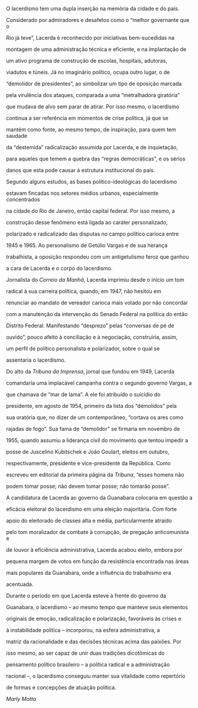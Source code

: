 

O lacerdismo tem uma dupla inserção na memória da cidade e do país.

Considerado por admiradores e desafetos como o “melhor governante que o

Rio já teve”, Lacerda é reconhecido por iniciativas bem-sucedidas na

montagem de uma administração técnica e eficiente, e na implantação de

um ativo programa de construção de escolas, hospitais, adutoras,

viadutos e túneis. Já no imaginário político, ocupa outro lugar, o de

“demolidor de presidentes”, ao simbolizar um tipo de oposição marcada

pela virulência dos ataques, comparada a uma “metralhadora giratória”

que mudava de alvo sem parar de atirar. Por isso mesmo, o lacerdismo

continua a ser referência em momentos de crise política, já que se

mantém como fonte, ao mesmo tempo, de inspiração, para quem tem saudade

da “destemida” radicalização assumida por Lacerda, e de inquietação,

para aqueles que temem a quebra das “regras democráticas”, e os sérios

danos que esta pode causar à estrutura institucional do país.



Segundo alguns estudos, as bases político-ideológicas do lacerdismo

estavam fincadas nos setores médios urbanos, especialmente concentrados

na cidade do Rio de Janeiro, então capital federal. Por isso mesmo, a

construção desse fenômeno está ligada ao caráter personalizado,

polarizado e radicalizado das disputas no campo político carioca entre

1945 e 1965. Ao personalismo de Getúlio Vargas e de sua herança

trabalhista, a oposição respondeu com um antigetulismo feroz que ganhou

a cara de Lacerda e o corpo do lacerdismo.



Jornalista do *Correio da Manhã*, Lacerda imprimiu desde o início um tom

radical à sua carreira política, quando, em 1947, não hesitou em

renunciar ao mandato de vereador carioca mais votado por não concordar

com a manutenção da intervenção do Senado Federal na política do então

Distrito Federal. Manifestando “desprezo” pelas “conversas de pé de

ouvido”, pouco afeito à conciliação e à negociação, construiria, assim,

um perfil de político personalista e polarizador, sobre o qual se

assentaria o lacerdismo.



Do alto da *Tribuna da Imprensa*, jornal que fundou em 1949, Lacerda

comandaria uma implacável campanha contra o segundo governo Vargas, a

que chamava de “mar de lama”. A ele foi atribuído o suicídio do

presidente, em agosto de 1954, primeiro da lista dos “demolidos” pela

sua oratória que, no dizer de um contemporâneo, “cortava os ares como

rajadas de fogo”. Sua fama de “demolidor” se firmaria em novembro de

1955, quando assumiu a liderança civil do movimento que tentou impedir a

posse de Juscelino Kubitschek e João Goulart, eleitos em outubro,

respectivamente, presidente e vice-presidente da República. Como

escreveu em editorial da primeira página da *Tribuna*, “esses homens não

podem tomar posse; não devem tomar posse; não tomarão posse”.



A candidatura de Lacerda ao governo da Guanabara colocaria em questão a

eficácia eleitoral do lacerdismo em uma eleição majoritária. Com forte

apoio do eleitorado de classes alta e média, particularmente atraído

pelo tom moralizador de combate à corrupção, de pregação anticomunista e

de louvor à eficiência administrativa, Lacerda acabou eleito, embora por

pequena margem de votos em função da resistência encontrada nas áreas

mais populares da Guanabara, onde a influência do trabalhismo era

acentuada.



Durante o período em que Lacerda esteve à frente do governo da

Guanabara, o lacerdismo – ao mesmo tempo que manteve seus elementos

originais de emoção, radicalização e polarização, favoráveis às crises e

à instabilidade política – incorporou, na esfera administrativa, a

matriz da racionalidade e das decisões técnicas acima das paixões. Por

isso mesmo, ao ser capaz de unir duas tradições dicotômicas do

pensamento político brasileiro – a política radical e a administração

racional –, o lacerdismo conseguiu manter sua vitalidade como repertório

de formas e concepções de atuação política.



*Marly Motta*



